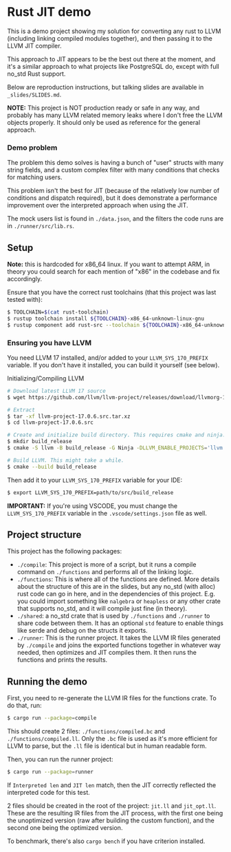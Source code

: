 # Rust JIT demo

This is a demo project showing my solution for converting any rust to LLVM (including linking compiled modules together), and then passing it to the LLVM JIT compiler.

This approach to JIT appears to be the best out there at the moment, and it's a similar approach to what projects like PostgreSQL do, except with full no_std Rust support.

Below are reproduction instructions, but talking slides are available in `_slides/SLIDES.md`.

**NOTE:** This project is NOT production ready or safe in any way, and probably has many LLVM related memory leaks where I don't free the LLVM objects properly. It should only be used as reference for the general approach.

### Demo problem

The problem this demo solves is having a bunch of "user" structs with many string fields, and a custom complex filter with many conditions that checks for matching users.

This problem isn't the best for JIT (because of the relatively low number of conditions and dispatch required), but it does demonstrate a performance improvement over the interpreted approach when using the JIT.

The mock users list is found in `./data.json`, and the filters the code runs are in `./runner/src/lib.rs`.

## Setup
**Note:** this is hardcoded for x86_64 linux. If you want to attempt ARM, in theory you could search for each mention of "x86" in the codebase and fix accordingly.

Ensure that you have the correct rust toolchains (that this project was last tested with):
```bash
$ TOOLCHAIN=$(cat rust-toolchain)
$ rustup toolchain install ${TOOLCHAIN}-x86_64-unknown-linux-gnu
$ rustup component add rust-src --toolchain ${TOOLCHAIN}-x86_64-unknown-linux-gnu
```

### Ensuring you have LLVM

You need LLVM 17 installed, and/or added to your `LLVM_SYS_170_PREFIX` variable. If you don't have it installed, you can build it yourself (see below).

Initializing/Compiling LLVM
```bash
# Download latest LLVM 17 source
$ wget https://github.com/llvm/llvm-project/releases/download/llvmorg-17.0.6/llvm-project-17.0.6.src.tar.xz

# Extract
$ tar -xf llvm-project-17.0.6.src.tar.xz
$ cd llvm-project-17.0.6.src

# Create and initialize build directory. This requires cmake and ninja.
$ mkdir build_release
$ cmake -S llvm -B build_release -G Ninja -DLLVM_ENABLE_PROJECTS='llvm' -DLLVM_TARGETS_TO_BUILD='X86' -DCMAKE_BUILD_TYPE=Release

# Build LLVM. This might take a while.
$ cmake --build build_release
```

Then add it to your `LLVM_SYS_170_PREFIX` variable for your IDE:
```bash
$ export LLVM_SYS_170_PREFIX=path/to/src/build_release
```
**IMPORTANT:** If you're using VSCODE, you must change the `LLVM_SYS_170_PREFIX` variable in the `.vscode/settings.json` file as well.

## Project structure

This project has the following packages:
- `./compile`: This project is more of a script, but it runs a compile command on `./functions` and performs all of the linking logic.
- `./functions`: This is where all of the functions are defined. More details about the structure of this are in the slides, but any no_std (with alloc) rust code can go in here, and in the dependencies of this project. E.g. you could import something like `nalgebra` or `heapless` or any other crate that supports no_std, and it will compile just fine (in theory).
- `./shared`: a no_std crate that is used by `./functions` and `./runner` to share code between them. It has an optional `std` feature to enable things like serde and debug on the structs it exports.
- `./runner`: This is the runner project. It takes the LLVM IR files generated by `./compile` and joins the exported functions together in whatever way needed, then optimizes and JIT compiles them. It then runs the functions and prints the results.

## Running the demo

First, you need to re-generate the LLVM IR files for the functions crate. To do that, run:
```bash
$ cargo run --package=compile
```

This should create 2 files: `./functions/compiled.bc` and `./functions/compiled.ll`. Only the `.bc` file is used as it's more efficient for LLVM to parse, but the `.ll` file is identical but in human readable form.

Then, you can run the runner project:
```bash
$ cargo run --package=runner
```

If `Interpreted len` and `JIT len` match, then the JIT correctly reflected the interpreted code for this test.

2 files should be created in the root of the project: `jit.ll` and `jit_opt.ll`. These are the resulting IR files from the JIT process, with the first one being the unoptimized version (raw after building the custom function), and the second one being the optimized version.

To benchmark, there's also `cargo bench` if you have criterion installed.

